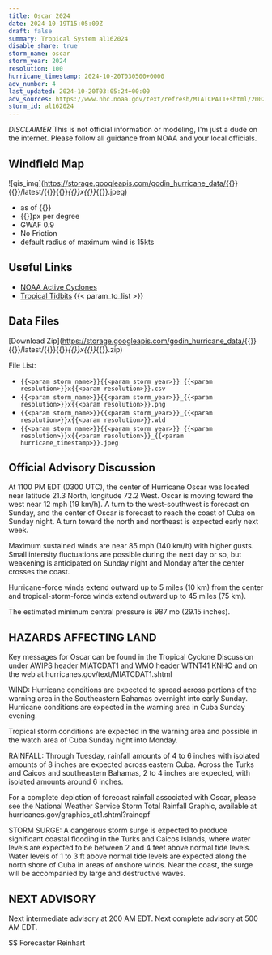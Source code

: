 ```yaml
---
title: Oscar 2024
date: 2024-10-19T15:05:09Z
draft: false
summary: Tropical System al162024
disable_share: true
storm_name: oscar
storm_year: 2024
resolution: 100
hurricane_timestamp: 2024-10-20T030500+0000
adv_number: 4
last_updated: 2024-10-20T03:05:24+00:00
adv_sources: https://www.nhc.noaa.gov/text/refresh/MIATCPAT1+shtml/200253.shtml;https://www.nhc.noaa.gov/refresh/graphics_at1+shtml/025806.shtml?cone
storm_id: al162024
---
```

*DISCLAIMER* This is not official information or modeling, I'm just a dude on the internet.  Please follow all guidance from NOAA and your local officials.

## Windfield Map
![gis_img](https://storage.googleapis.com/godin_hurricane_data/{{<param storm_name>}}{{<param storm_year>}}/latest/{{<param storm_name>}}{{<param storm_year>}}_{{<param resolution>}}x{{<param resolution>}}_{{<param hurricane_timestamp>}}.jpeg)

- as of {{<param last_updated>}}
- {{<param resolution>}}px per degree
- GWAF 0.9
- No Friction
- default radius of maximum wind is 15kts

## Useful Links
- [NOAA Active Cyclones](https://www.nhc.noaa.gov/)
- [Tropical Tidbits](https://www.tropicaltidbits.com/storminfo/)
{{< param_to_list >}}

## Data Files
[Download Zip](https://storage.googleapis.com/godin_hurricane_data/{{<param storm_name>}}{{<param storm_year>}}/latest/{{<param storm_name>}}{{<param storm_year>}}_{{<param resolution>}}x{{<param resolution>}}_{{<param hurricane_timestamp>}}.zip)

File List:
- `{{<param storm_name>}}{{<param storm_year>}}_{{<param resolution>}}x{{<param resolution>}}.csv`
- `{{<param storm_name>}}{{<param storm_year>}}_{{<param resolution>}}x{{<param resolution>}}.png`
- `{{<param storm_name>}}{{<param storm_year>}}_{{<param resolution>}}x{{<param resolution>}}.wld`
- `{{<param storm_name>}}{{<param storm_year>}}_{{<param resolution>}}x{{<param resolution>}}_{{<param hurricane_timestamp>}}.jpeg`


## Official Advisory Discussion
At 1100 PM EDT (0300 UTC), the center of Hurricane Oscar was located 
near latitude 21.3 North, longitude 72.2 West. Oscar is moving 
toward the west near 12 mph (19 km/h). A turn to the west-southwest 
is forecast on Sunday, and the center of Oscar is forecast to reach 
the coast of Cuba on Sunday night. A turn toward the north and 
northeast is expected early next week.
 
Maximum sustained winds are near 85 mph (140 km/h) with higher 
gusts. Small intensity fluctuations are possible during the next day 
or so, but weakening is anticipated on Sunday night and Monday after 
the center crosses the coast.
 
Hurricane-force winds extend outward up to 5 miles (10 km) from the
center and tropical-storm-force winds extend outward up to 45 miles
(75 km).
 
The estimated minimum central pressure is 987 mb (29.15 inches).
 
 
HAZARDS AFFECTING LAND
----------------------
Key messages for Oscar can be found in the Tropical Cyclone
Discussion under AWIPS header MIATCDAT1 and WMO header WTNT41 KNHC
and on the web at hurricanes.gov/text/MIATCDAT1.shtml
 
WIND:  Hurricane conditions are expected to spread across portions
of the warning area in the Southeastern Bahamas overnight into 
early Sunday. Hurricane conditions are expected in the warning area 
in Cuba Sunday evening.
 
Tropical storm conditions are expected in the warning area and 
possible in the watch area of Cuba Sunday night into Monday.
 
RAINFALL: Through Tuesday, rainfall amounts of 4 to 6 inches with
isolated amounts of 8 inches are expected across eastern Cuba.
Across the Turks and Caicos and southeastern Bahamas, 2 to 4 inches
are expected, with isolated amounts around 6 inches.
 
For a complete depiction of forecast rainfall associated with Oscar,
please see the National Weather Service Storm Total Rainfall
Graphic, available at hurricanes.gov/graphics_at1.shtml?rainqpf
 
STORM SURGE: A dangerous storm surge is expected to produce
significant coastal flooding in the Turks and Caicos Islands, where
water levels are expected to be between 2 and 4 feet above normal 
tide levels.  Water levels of 1 to 3 ft above normal tide levels 
are expected along the north shore of Cuba in areas of onshore 
winds.  Near the coast, the surge will be accompanied by large and 
destructive waves.
 
 
NEXT ADVISORY
-------------
Next intermediate advisory at 200 AM EDT.
Next complete advisory at 500 AM EDT.
 
$$
Forecaster Reinhart